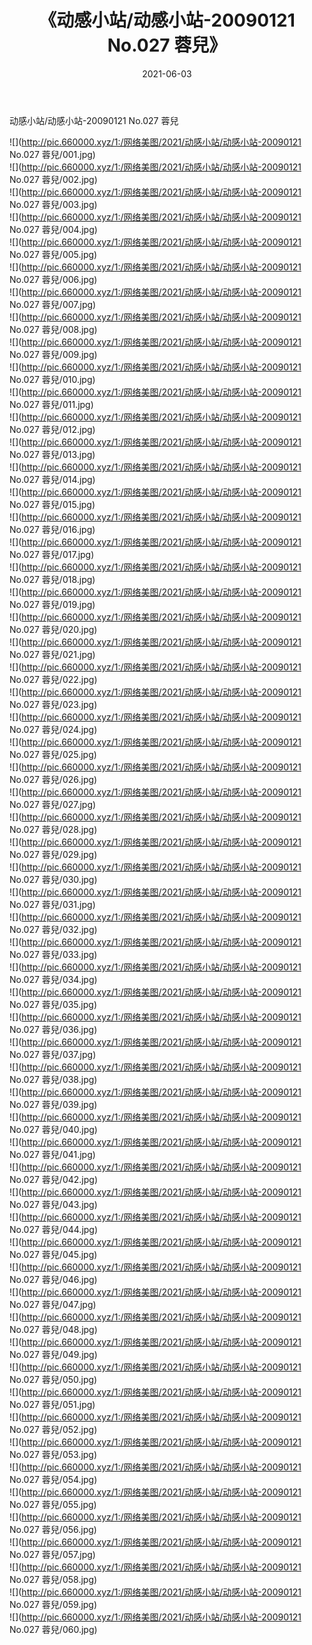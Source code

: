 ﻿---
layout: post
title:  《动感小站/动感小站-20090121 No.027 蓉兒》
date:   2021-06-03
img: http://pic.660000.xyz/1:/网络美图/2021/动感小站/动感小站-20090121 No.027 蓉兒/000.jpg
categories: [美女, 清纯, 唯美]
---

动感小站/动感小站-20090121 No.027 蓉兒

 ![](http://pic.660000.xyz/1:/网络美图/2021/动感小站/动感小站-20090121 No.027 蓉兒/001.jpg) <br>![](http://pic.660000.xyz/1:/网络美图/2021/动感小站/动感小站-20090121 No.027 蓉兒/002.jpg) <br>![](http://pic.660000.xyz/1:/网络美图/2021/动感小站/动感小站-20090121 No.027 蓉兒/003.jpg) <br>![](http://pic.660000.xyz/1:/网络美图/2021/动感小站/动感小站-20090121 No.027 蓉兒/004.jpg) <br>![](http://pic.660000.xyz/1:/网络美图/2021/动感小站/动感小站-20090121 No.027 蓉兒/005.jpg) <br>![](http://pic.660000.xyz/1:/网络美图/2021/动感小站/动感小站-20090121 No.027 蓉兒/006.jpg) <br>![](http://pic.660000.xyz/1:/网络美图/2021/动感小站/动感小站-20090121 No.027 蓉兒/007.jpg) <br>![](http://pic.660000.xyz/1:/网络美图/2021/动感小站/动感小站-20090121 No.027 蓉兒/008.jpg) <br>![](http://pic.660000.xyz/1:/网络美图/2021/动感小站/动感小站-20090121 No.027 蓉兒/009.jpg) <br>![](http://pic.660000.xyz/1:/网络美图/2021/动感小站/动感小站-20090121 No.027 蓉兒/010.jpg) <br>![](http://pic.660000.xyz/1:/网络美图/2021/动感小站/动感小站-20090121 No.027 蓉兒/011.jpg) <br>![](http://pic.660000.xyz/1:/网络美图/2021/动感小站/动感小站-20090121 No.027 蓉兒/012.jpg) <br>![](http://pic.660000.xyz/1:/网络美图/2021/动感小站/动感小站-20090121 No.027 蓉兒/013.jpg) <br>![](http://pic.660000.xyz/1:/网络美图/2021/动感小站/动感小站-20090121 No.027 蓉兒/014.jpg) <br>![](http://pic.660000.xyz/1:/网络美图/2021/动感小站/动感小站-20090121 No.027 蓉兒/015.jpg) <br>![](http://pic.660000.xyz/1:/网络美图/2021/动感小站/动感小站-20090121 No.027 蓉兒/016.jpg) <br>![](http://pic.660000.xyz/1:/网络美图/2021/动感小站/动感小站-20090121 No.027 蓉兒/017.jpg) <br>![](http://pic.660000.xyz/1:/网络美图/2021/动感小站/动感小站-20090121 No.027 蓉兒/018.jpg) <br>![](http://pic.660000.xyz/1:/网络美图/2021/动感小站/动感小站-20090121 No.027 蓉兒/019.jpg) <br>![](http://pic.660000.xyz/1:/网络美图/2021/动感小站/动感小站-20090121 No.027 蓉兒/020.jpg) <br>![](http://pic.660000.xyz/1:/网络美图/2021/动感小站/动感小站-20090121 No.027 蓉兒/021.jpg) <br>![](http://pic.660000.xyz/1:/网络美图/2021/动感小站/动感小站-20090121 No.027 蓉兒/022.jpg) <br>![](http://pic.660000.xyz/1:/网络美图/2021/动感小站/动感小站-20090121 No.027 蓉兒/023.jpg) <br>![](http://pic.660000.xyz/1:/网络美图/2021/动感小站/动感小站-20090121 No.027 蓉兒/024.jpg) <br>![](http://pic.660000.xyz/1:/网络美图/2021/动感小站/动感小站-20090121 No.027 蓉兒/025.jpg) <br>![](http://pic.660000.xyz/1:/网络美图/2021/动感小站/动感小站-20090121 No.027 蓉兒/026.jpg) <br>![](http://pic.660000.xyz/1:/网络美图/2021/动感小站/动感小站-20090121 No.027 蓉兒/027.jpg) <br>![](http://pic.660000.xyz/1:/网络美图/2021/动感小站/动感小站-20090121 No.027 蓉兒/028.jpg) <br>![](http://pic.660000.xyz/1:/网络美图/2021/动感小站/动感小站-20090121 No.027 蓉兒/029.jpg) <br>![](http://pic.660000.xyz/1:/网络美图/2021/动感小站/动感小站-20090121 No.027 蓉兒/030.jpg) <br>![](http://pic.660000.xyz/1:/网络美图/2021/动感小站/动感小站-20090121 No.027 蓉兒/031.jpg) <br>![](http://pic.660000.xyz/1:/网络美图/2021/动感小站/动感小站-20090121 No.027 蓉兒/032.jpg) <br>![](http://pic.660000.xyz/1:/网络美图/2021/动感小站/动感小站-20090121 No.027 蓉兒/033.jpg) <br>![](http://pic.660000.xyz/1:/网络美图/2021/动感小站/动感小站-20090121 No.027 蓉兒/034.jpg) <br>![](http://pic.660000.xyz/1:/网络美图/2021/动感小站/动感小站-20090121 No.027 蓉兒/035.jpg) <br>![](http://pic.660000.xyz/1:/网络美图/2021/动感小站/动感小站-20090121 No.027 蓉兒/036.jpg) <br>![](http://pic.660000.xyz/1:/网络美图/2021/动感小站/动感小站-20090121 No.027 蓉兒/037.jpg) <br>![](http://pic.660000.xyz/1:/网络美图/2021/动感小站/动感小站-20090121 No.027 蓉兒/038.jpg) <br>![](http://pic.660000.xyz/1:/网络美图/2021/动感小站/动感小站-20090121 No.027 蓉兒/039.jpg) <br>![](http://pic.660000.xyz/1:/网络美图/2021/动感小站/动感小站-20090121 No.027 蓉兒/040.jpg) <br>![](http://pic.660000.xyz/1:/网络美图/2021/动感小站/动感小站-20090121 No.027 蓉兒/041.jpg) <br>![](http://pic.660000.xyz/1:/网络美图/2021/动感小站/动感小站-20090121 No.027 蓉兒/042.jpg) <br>![](http://pic.660000.xyz/1:/网络美图/2021/动感小站/动感小站-20090121 No.027 蓉兒/043.jpg) <br>![](http://pic.660000.xyz/1:/网络美图/2021/动感小站/动感小站-20090121 No.027 蓉兒/044.jpg) <br>![](http://pic.660000.xyz/1:/网络美图/2021/动感小站/动感小站-20090121 No.027 蓉兒/045.jpg) <br>![](http://pic.660000.xyz/1:/网络美图/2021/动感小站/动感小站-20090121 No.027 蓉兒/046.jpg) <br>![](http://pic.660000.xyz/1:/网络美图/2021/动感小站/动感小站-20090121 No.027 蓉兒/047.jpg) <br>![](http://pic.660000.xyz/1:/网络美图/2021/动感小站/动感小站-20090121 No.027 蓉兒/048.jpg) <br>![](http://pic.660000.xyz/1:/网络美图/2021/动感小站/动感小站-20090121 No.027 蓉兒/049.jpg) <br>![](http://pic.660000.xyz/1:/网络美图/2021/动感小站/动感小站-20090121 No.027 蓉兒/050.jpg) <br>![](http://pic.660000.xyz/1:/网络美图/2021/动感小站/动感小站-20090121 No.027 蓉兒/051.jpg) <br>![](http://pic.660000.xyz/1:/网络美图/2021/动感小站/动感小站-20090121 No.027 蓉兒/052.jpg) <br>![](http://pic.660000.xyz/1:/网络美图/2021/动感小站/动感小站-20090121 No.027 蓉兒/053.jpg) <br>![](http://pic.660000.xyz/1:/网络美图/2021/动感小站/动感小站-20090121 No.027 蓉兒/054.jpg) <br>![](http://pic.660000.xyz/1:/网络美图/2021/动感小站/动感小站-20090121 No.027 蓉兒/055.jpg) <br>![](http://pic.660000.xyz/1:/网络美图/2021/动感小站/动感小站-20090121 No.027 蓉兒/056.jpg) <br>![](http://pic.660000.xyz/1:/网络美图/2021/动感小站/动感小站-20090121 No.027 蓉兒/057.jpg) <br>![](http://pic.660000.xyz/1:/网络美图/2021/动感小站/动感小站-20090121 No.027 蓉兒/058.jpg) <br>![](http://pic.660000.xyz/1:/网络美图/2021/动感小站/动感小站-20090121 No.027 蓉兒/059.jpg) <br>![](http://pic.660000.xyz/1:/网络美图/2021/动感小站/动感小站-20090121 No.027 蓉兒/060.jpg) <br>